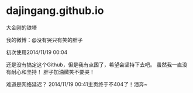 dajingang.github.io
===================

大金刚的铁塔

我的微博：@没有哭只有笑的胖子

初次使用2014/11/19 00:04

还是没有搞定这个Github，但是我有点困了，希望会坚持下去吧。
虽然我一直没有耐心和坚持！
胖子加油微笑不要哭！

难道是网络延迟？ 2014/11/19 00:41主页终于不404了！泪奔~
